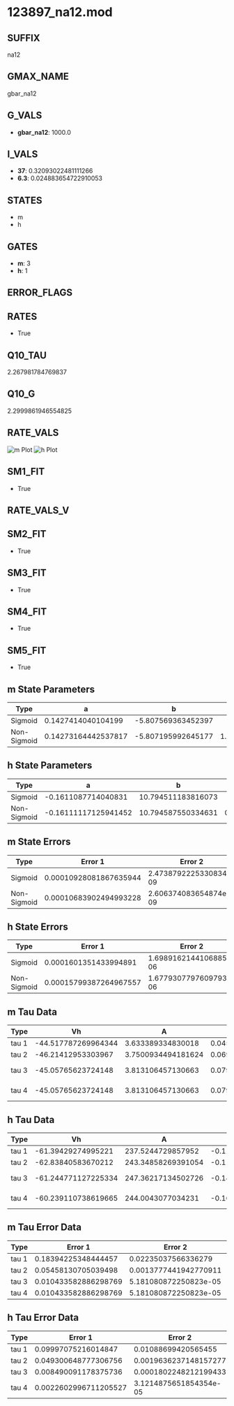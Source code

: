 # 123897_na12.mod

## SUFFIX

na12

## GMAX_NAME

gbar_na12

## G_VALS

- **gbar_na12**: 1000.0

## I_VALS

- **37**: 0.32093022481111266
- **6.3**: 0.024883654722910053

## STATES

- m
- h

## GATES

- **m**: 3
- **h**: 1

## ERROR_FLAGS


## RATES

- True

## Q10_TAU

2.267981784769837

## Q10_G

2.2999861946554825

## RATE_VALS

![m Plot](/Users/pbozelos/Dropbox/icg-Chai-Panos/supermodels/output_markdown_files/Na/123897_na12.mod/images/m.png)
![h Plot](/Users/pbozelos/Dropbox/icg-Chai-Panos/supermodels/output_markdown_files/Na/123897_na12.mod/images/h.png)

## SM1_FIT

- True

## RATE_VALS_V

## SM2_FIT

- True

## SM3_FIT

- True

## SM4_FIT

- True

## SM5_FIT

- True

## m State Parameters

| Type | a | b | c | d |
| --- | --- | --- | --- | --- |
| Sigmoid | 0.1427414040104199 | -5.807569363452397 |
| Non-Sigmoid | 0.14273164442537817 | -5.807195992645177 | 1.0000302021317695 | -1.9098219299498502e-05 |

## h State Parameters

| Type | a | b | c | d |
| --- | --- | --- | --- | --- |
| Sigmoid | -0.1611087714040831 | 10.794511183816073 |
| Non-Sigmoid | -0.16111117125941452 | 10.794587550334631 | 0.9999836463871256 | -7.349998155796817e-06 |

## m State Errors

| Type | Error 1 | Error 2 | Error 3 |
| --- | --- | --- | --- |
| Sigmoid | 0.00010928081867635944 | 2.4738792225330834e-09 | 6.242426034721534e-05 |
| Non-Sigmoid | 0.00010683902494993228 | 2.606374083654874e-09 | 6.1029439470698054e-05 |

## h State Errors

| Type | Error 1 | Error 2 | Error 3 |
| --- | --- | --- | --- |
| Sigmoid | 0.0001601351433994891 | 1.6989162144106885e-06 | 0.00013972244026632373 |
| Non-Sigmoid | 0.00015799387264967557 | 1.6779307797609793e-06 | 0.00013785412099496627 |

## m Tau Data

| Type | Vh | A | b1 | b2 | c1 | c2 | d1 | d2 | e1 | e2 |
| --- | --- | --- | --- | --- | --- | --- | --- | --- | --- | --- |
| tau 1 | -44.517787269964344 | 3.633389334830018 | 0.04553270534022233 | 0.04133527488454476 |
| tau 2 | -46.21412953303967 | 3.7500934494181624 | 0.06938314274882551 | 0.0006554551614542741 | 0.050734791343369626 | -0.00021827080669229232 |
| tau 3 | -45.05765623724148 | 3.813106457130663 | 0.07912513255039327 | 0.0013091723857109213 | 9.600600756475402e-06 | 0.060705170567853635 | -0.00048644676299605774 | 1.5173196976952167e-06 |
| tau 4 | -45.05765623724148 | 3.813106457130663 | 0.07912513255039327 | 0.0013091723857109213 | 9.600600756475402e-06 | 0.0 | 0.060705170567853635 | -0.00048644676299605774 | 1.5173196976952167e-06 | 0.0 |

## h Tau Data

| Type | Vh | A | b1 | b2 | c1 | c2 | d1 | d2 | e1 | e2 |
| --- | --- | --- | --- | --- | --- | --- | --- | --- | --- | --- |
| tau 1 | -61.39429274995221 | 237.5244729857952 | -0.11497695251832286 | -0.10268648839238362 |
| tau 2 | -62.83840583670212 | 243.34858269391054 | -0.11820981349705154 | 0.0005686520566704411 | -0.14429054918197223 | -0.0019618911480565084 |
| tau 3 | -61.244771127225334 | 247.36217134502726 | -0.14992433060738508 | 0.001787148702715837 | -7.47337672350841e-06 | -0.13838270582167445 | -0.00242433820830054 | -1.9059779663594704e-05 |
| tau 4 | -60.239110738619665 | 244.0043077034231 | -0.16419293740499466 | 0.0025214131873399722 | -1.8877739712694823e-05 | 5.265992121974443e-08 | -0.12102743082828454 | -0.0013817322758582207 | 6.191697964003234e-07 | 8.660663905051034e-08 |

## m Tau Error Data

| Type | Error 1 | Error 2 | Error 3 |
| --- | --- | --- | --- |
| tau 1 | 0.18394225348444457 | 0.02235037566336279 | 0.08567897613827864 |
| tau 2 | 0.05458130705039498 | 0.0013777441942770911 | 0.025423579497259593 |
| tau 3 | 0.010433582886298769 | 5.181080872250823e-05 | 0.004859887721379593 |
| tau 4 | 0.010433582886298769 | 5.181080872250823e-05 | 0.004859887721379593 |

## h Tau Error Data

| Type | Error 1 | Error 2 | Error 3 |
| --- | --- | --- | --- |
| tau 1 | 0.09997075216014847 | 0.01088699420565455 | 0.07740274923287767 |
| tau 2 | 0.049300648777306756 | 0.0019636237148157277 | 0.038171221801102266 |
| tau 3 | 0.008490091178375736 | 0.0001802248212199433 | 0.0065734865872705455 |
| tau 4 | 0.0022602996711205527 | 3.1214875651854354e-05 | 0.0017500459369819766 |


